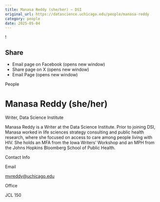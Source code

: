```yaml
---
title: Manasa Reddy (she/her) – DSI
original_url: https://datascience.uchicago.edu/people/manasa-reddy
category: people
date: 2025-05-04
---
```


<!-- Table-like structure detected -->

!

## Share

* Email page on Facebook (opens new window)
* Share page on X (opens new window)
* Email Page (opens new window)

<!-- Table-like structure detected -->

People

# Manasa Reddy (she/her)

Writer, Data Science Institute

Manasa Reddy is a Writer at the Data Science Institute. Prior to joining DSI, Manasa worked in life sciences strategy consulting and public health research, where she focused on access to care among people living with HIV. She holds an MFA from the Iowa Writers’ Workshop and an MPH from the Johns Hopkins Bloomberg School of Public Health.

Contact Info

Email

[mvreddy@uchicago.edu](mailto:mvreddy@uchicago.edu)

Office

JCL 150